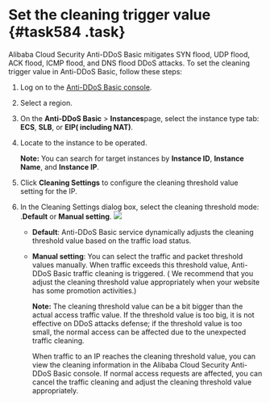 # Set the cleaning trigger value {#task584 .task}

Alibaba Cloud Security Anti-DDoS Basic mitigates SYN flood, UDP flood, ACK flood, ICMP flood, and DNS flood DDoS attacks. To set the cleaning trigger value in Anti-DDoS Basic, follow these steps:

1.  Log on to the [Anti-DDoS Basic console](https://partners-intl.console.aliyun.com/#/ddosnext). 
2.  Select a region. 
3.  On the **Anti-DDoS Basic** \> **Instances**page, select the instance type tab: **ECS**, **SLB**, or **EIP\( including NAT\)**. 
4.  Locate to the instance to be operated. 

    **Note:** You can search for target instances by **Instance ID**, **Instance Name**, and **Instance IP**.

5.  Click **Cleaning Settings** to configure the cleaning threshold value setting for the IP. 
6.  In the Cleaning Settings dialog box, select the cleaning threshold mode: .**Default** or **Manual setting**. ![](http://static-aliyun-doc.oss-cn-hangzhou.aliyuncs.com/assets/img/79452/154503687934126_en-US.png)

 
    -   **Default**: Anti-DDoS Basic service dynamically adjusts the cleaning threshold value based on the traffic load status.
    -   **Manual setting**: You can select the traffic and packet threshold values manually. When traffic exceeds this threshold value, Anti-DDoS Basic traffic cleaning is triggered. \( We recommend that you adjust the cleaning threshold value appropriately when your website has some promotion activities.\)

        **Note:** The cleaning threshold value can be a bit bigger than the actual access traffic value. If the threshold value is too big, it is not effective on DDoS attacks defense; if the threshold value is too small, the normal access can be affected due to the unexpected traffic cleaning.

        When traffic to an IP reaches the cleaning threshold value, you can view the cleaning information in the Alibaba Cloud Security Anti-DDoS Basic console. If normal access requests are affected, you can cancel the traffic cleaning and adjust the cleaning threshold value appropriately.


